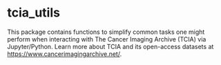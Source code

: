 # tcia_utils 
This package contains functions to simplify common tasks one might perform when interacting with The Cancer Imaging Archive (TCIA) via Jupyter/Python.
Learn more about TCIA and its open-access datasets at https://www.cancerimagingarchive.net/.